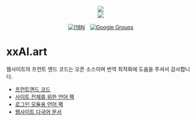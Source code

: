 <p align="center"><a href="https://xxai.art"><img src="https://cdn.jsdelivr.net/gh/xxai-art/doc/logo.svg"/></a><br/><a href="https://xxai.art"><img src="https://cdn.jsdelivr.net/gh/xxai-art/doc/xxai.svg"/></a></p><p align="center"><a href="https://github.com/xxai-art/doc#readme"><img alt="I18N" src="https://cdn.jsdelivr.net/gh/wactax/img/t.svg"/></a>　<a href="https://groups.google.com/u/0/g/xxai-art"><img alt="Google Groups" src="https://cdn.jsdelivr.net/gh/wactax/img/g-groups.svg"/></a></p>

# xxAI.art

웹사이트의 프런트 엔드 코드는 오픈 소스이며 번역 최적화에 도움을 주셔서 감사합니다.

* [프런트엔드 코드](https://github.com/xxai-art/web)
* [사이트 전체를 위한 언어 팩](https://github.com/xxai-art/web/tree/main/i18n)
* [로그인 모듈용 언어 팩](https://github.com/wacpkg/user/tree/main/ui.i18n)
* [웹사이트 다국어 문서](https://github.com/xxai-doc)
